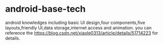 # android-base-tech
android knowledges including basic UI design,four components,five layouts,friendly UI,data storage,internet access and animation.
you can reference the https://blog.csdn.net/xiaole0313/article/details/51714223  for details.
